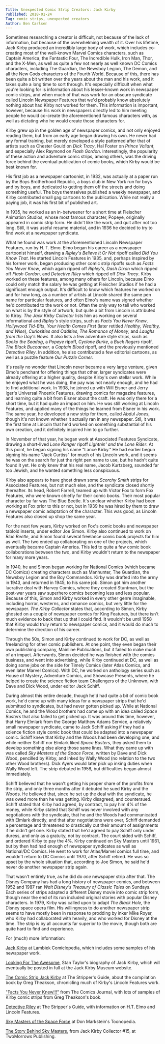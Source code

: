 ```yaml
---
Title: Unexpected Comic Strip Creators: Jack Kirby
Published: 2018-01-24
Tag: comic strips, unexpected creators
Author: Ben Carlsen
---
```


Sometimes researching a creator is difficult, not because of the lack of information, but because of the overwhelming wealth of it. Over his lifetime, Jack Kirby produced an incredibly large body of work, which includes co-creating most of the well-known Marvel Comics characters, such as Captain America, the Fantastic Four, The Incredible Hulk, Iron Man, Thor, and the X-Men, as well as quite a few not nearly as well known DC Comics characters, including The Guardian, the Newsboy Legion, The Demon, and all the New Gods characters of the Fourth World. Because of this, there has been quite a bit written over the years about the man and his work, and it takes quite a long time to sort through. It's especially difficult when what you're looking for is information about his lesser-known work in newspaper comic strips, and when much of that was work for an obscure syndicate called Lincoln Newspaper Features that we'd probably know absolutely nothing about had Kirby not worked for them. This information is important, however, because his work in newspapers directly led to him meeting people he would co-create the aforementioned famous characters with, as well as dictating who he would create those characters for.

Kirby grew up in the golden age of newspaper comics, and not only enjoyed reading them, but from an early age began drawing his own. He never had any formal training, but merely developed a style patterned after that of artists such as Chester Gould on *Dick Tracy*, Hal Foster on *Prince Valiant*, and especially Alex Raymond on *Flash Gordon*. Interestingly, the popularity of these action and adventure comic strips, among others, was the driving force behind the eventual publication of comic books, which Kirby would be best known for.

His first job as a newspaper cartoonist, in 1932, was actually at a paper run by the Boys Brotherhood Republic, a boys club in New York run for boys and by boys, and dedicated to getting them off the streets and doing something useful. The boys themselves published a weekly newspaper, and Kirby contributed small gag cartoons to the publication. While not really a paying job, it was his first bit of published art.

In 1935, he worked as an in-betweener for a short time at Fleischer Animation Studios, whose most famous character, Popeye, originally appeared in comic strip form. He didn't like the work, and quit after not too long. Still, it was useful resume material, and in 1936 he decided to try to find work at a newspaper syndicate.

What he found was work at the aforementioned Lincoln Newspaper Features, run by H. T. Elmo. Elmo began his career as a newspaper cartoonist himself, drawing a *Ripley's Believe It Or Not* ripoff called *Did You Know That*. He started Lincoln Features in 1935, and, perhaps inspired by his former work, began producing other comic strip ripoffs such as *Facts You Never Knew*, which again ripped off *Ripley's*, *Dash Dixon* which ripped off *Flash Gordon,* and *Detective Riley* which ripped off *Dick Tracy*. Kirby worked on these features, among many others for Lincoln, because Elmo could only match the salary he was getting at Fleischer Studios if he had a significant enough output. It's difficult to know which features he worked on and for how long, as a number of artists at Lincoln shared the same pen name for particular features, and often Elmo's name was signed whether he'd contributed to the work or not. Often the only way to tell who worked on what is by the style of artwork, but quite a bit from Lincoln is attributed to Kirby. *The Jack Kirby Collector* lists him as working on several informational and *Ripley's* style strips, such as *Facts You Never Knew*, *Hollywood Tid-Bits*, *Your Health Comes First* (later retitled *Healthy, Wealthy, and Wise*), *Curiosities and Oddities*, *The Romance of Money*, and *Laughs from the Day's News*. It also lists a few adventure style strips, such as *Socko the Seadog*, a *Popeye* ripoff, *Cyclone Burke*, a *Buck Rogers* ripoff, *The Black Buccaneer*, a *Captain Blood* ripoff, and the previously mentioned *Detective Riley*. In addition, he also contributed a few editorial cartoons, as well as a puzzle feature *Our Puzzle Corner*.

It's really no wonder that Lincoln never became a very large venture, given Elmo's penchant for offering things that other, larger syndicates were already offering at a higher quality, despite Kirby's own stellar work. While he enjoyed what he was doing, the pay was not nearly enough, and he had to find additional work. In 1938, he joined up with Will Eisner and Jerry Iger's Universal Phoenix Features, drawing comics for magazine features, and learning quite a bit from Eisner about the craft. He was only there for a short time, but it had quite an impact on him. He was still working at Lincoln Features, and applied many of the things he learned from Eisner in his work. The same year, he developed a new strip for them, called *Abdul Jones*, though it's not known whether it actually ran in any newspaper. Stil, it was the first time at Lincoln that he'd worked on something substantial of his own creation, and it definitely inspired him to go further.

In November of that year, he began work at Associated Features Syndicate, drawing a short-lived *Lone Ranger* ripoff *Lightnin' and the Lone Rider*. At this point, he began signing his name "Lance Kirby." He had earlier begun signing his name "Jack Curtiss" for much of his Lincoln work, and it seems he was on the search for just the right pen name to use, but he hadn't quite found it yet. He only knew that his real name, Jacob Kurtzberg, sounded far too Jewish, and he wanted something less conspicuous.

Kirby also appears to have ghost drawn some *Scorchy Smith* strips for Associated Features, but not much else, and the syndicate closed shortly thereafter. Its head, Robert Farrell, teamed up with Victor Fox to form Fox Features, who were known chiefly for their comic books. Their most popular character by far was The Blue Beetle. It's unclear whether Kirby had been working at Fox prior to this or not, but in 1939 he was hired by them to draw a newspaper comic adaptation of the character. This was good, as Lincoln Features also closed up shop the same year.

For the next few years, Kirby worked on Fox's comic books and newspaper tabloid inserts, under editor Joe Simon. Kirby also continued to work on *Blue Beetle*, and Simon found several freelance comic book projects for him as well. The two ended up collaborating on one of the projects, which eventually became Captain America. This led to quite a few comic book collaborations between the two, and Kirby wouldn't return to the newspaper for many more years.

In 1940, he and Simon began working for National Comics (which became DC Comics) creating characters such as Manhunter, The Guardian, the Newsboy Legion and the Boy Commandos. Kirby was drafted into the army in 1943, and returned in 1945, to his same job. Simon got him another lucrative deal with Harvey Comics, where they created Stuntman, but the post-war years saw superhero comics becoming less and less popular. Because of this, Simon and Kirby worked in every other genre imaginable, including horror, westerns, and romance comics, but very little for the newspaper. *The Kirby Collector* states that, according to Simon, Kirby ghosted on a couple of newspaper comics for King Features, but there isn't much evidence to back that up that I could find. It wouldn't be until 1958 that Kirby would truly return to newspaper comics, and it would do much to determine the direction of his career.

Through the 50s, Simon and Kirby continued to work for DC, as well as freelancing for other comic publishers. At one point, they even began their own publishing company, Mainline Publications, but it failed to make much of an impact. Afterwards, Simon decided he was finished with the comics business, and went into advertising, while Kirby continued at DC, as well as doing some jobs on the side for Timely Comics (later Atlas Comics, and even later Marvel Comics). With DC, he worked on anthology series such as House of Mystery, Adventure Comics, and Showcase Presents, where he helped to create the science fiction team Challengers of the Unknown, with Dave and Dick Wood, under editor Jack Schiff.

During almost this entire decade, though he'd had quite a bit of comic book work, he'd come up with many ideas for a newspaper strips that he'd submitted to syndicates, but had never gotten picked up. While at National Comics, he and the Wood brothers had come up with an idea called *Space Busters* that also failed to get picked up. It was around this time, however, that Harry Elmlark from the George Matthew Adams Service, a relatively small newspaper syndicate, came to Jack Schiff asking if they had a science fiction style comic book that could be adapted into a newspaper comic. Schiff knew that Kirby and the Woods had been developing one, and while neither Schiff nor Elmlark liked *Space Busters*, they asked them to develop something else along those same lines. What they came up with was called *Sky Masters of the Space Force*, written by Dave and Dick Wood, pencilled by Kirby, and inked by Wally Wood (no relation to the two other Wood brothers). Dick Ayers would later pick up inking duties when Wally Wood left. The strip debuted in 1958, but difficulties began almost immediately.

Schiff believed that he wasn't getting his proper share of the profits from the strip, and only three months after it debuted he sued Kirby and the Woods. He believed that, since he set up the deal with the syndicate, he was owed more than he was getting. Kirby disagreed, and countersued. Schiff stated that Kirby had agreed, by contract, to pay him 4% of the money, while Kirby stated that Schiff was never involved with any negotiations with the syndicate, that he and the Woods had communicated with Elmlark directly, and that after negotiations were over, Schiff demanded a percentage and threatened to drastically cut their amount of assignments if he didn't get one. Kirby stated that he'd agreed to pay Schiff only under duress, and only as a gratuity, not by contract. The court sided with Schiff, and ordered Kirby to pay the 4%. Kirby continued on Sky Masters until 1961, but by then had had enough of newspaper syndicates as well as National/DC Comics. He went to work for Atlas/Marvel comics full time, and wouldn't return to DC Comics until 1970, after Schiff retired. He was so upset by the whole situation that, according to Joe Simon, he said he'd never do another newspaper strip again.

That wasn't entirely true, as he did do *one* newspaper strip after that. The Disney Company has had a long history of newspaper comics, and between 1952 and 1987 ran *Walt Disney's Treasury of Classic Tales* on Sundays. Each series of strips adapted a different Disney movie into comic strip form, though near the end of its run included original stories with popular Disney characters. In 1979, Kirby was called upon to adapt *The Black Hole*, the Disney space opera film. His willingness to do another newspaper strip seems to have mostly been in response to prodding by inker Mike Royer, who Kirby had collaborated with heavily, and who worked for Disney at the time. The strip is by all accounts far superior to the movie, though both are quite hard to find and experience.

For (much) more information:

[Jack Kirby](https://www.lambiek.net/artists/k/kirby.htm) at Lambiek Comiclopedia, which includes some samples of his newspaper work.

[Looking For The Awesome](http://kirbymuseum.org/blogs/effect/2015/09/12/looking-for-the-awesome-1/), Stan Taylor's biography of Jack Kirby, which will eventually be posted in full at the Jack Kirby Museum website.

[The Comic Strip Jack Kirby](http://strippersguide.blogspot.com/2006/09/strippers-guide-bookshelf-comic-strip.html) at The Stripper's Guide, about the compilation book by Greg Theakson, chronicling much of Kirby's Lincoln Features work.

["Facts You Never Knew!!!"](http://www.tcj.com/facts-you-never-knew/) from The Comics Journal, with lots of samples of Kirby comic strips from Greg Theakson's book.

[Detective Riley](http://strippersguide.blogspot.com/2011/05/obscurity-of-day-detective-riley.html) at The Stripper's Guide, with information on H.T. Elmo and Lincoln Features.

[Sky Masters of the Space Force](http://www.toonopedia.com/skymastr.htm) at Don Markstein's Toonopedia.

[The Story Behind Sky Masters](http://twomorrows.com/kirby/articles/15skymasters.html), from Jack Kirby Collector #15, at TwoMorrows Publishing.
